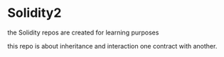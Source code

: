 # Solidity2
the Solidity repos are created for learning purposes

this repo is about inheritance and interaction one contract with another.
